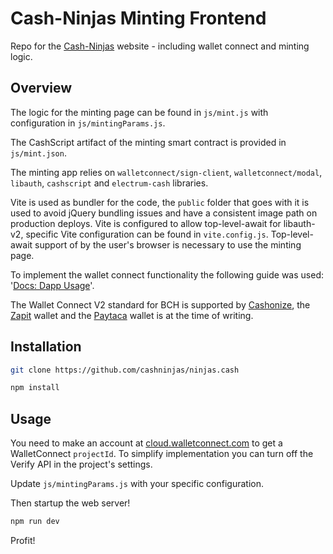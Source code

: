 # Cash-Ninjas Minting Frontend

Repo for the [Cash-Ninjas](https://ninjas.cash) website - including wallet connect and minting logic.

## Overview

The logic for the minting page can be found in `js/mint.js` with configuration in `js/mintingParams.js`.

The CashScript artifact of the minting smart contract is provided in `js/mint.json`.

The minting app relies on `walletconnect/sign-client`, `walletconnect/modal`, `libauth`, `cashscript` and `electrum-cash` libraries.

Vite is used as bundler for the code, the `public` folder that goes with it is used to avoid jQuery bundling issues and have a consistent image path on production deploys. Vite is configured to allow top-level-await for libauth-v2, specific Vite configuration can be found in `vite.config.js`. Top-level-await support of by the user's browser is necessary to use the minting page.

To implement the wallet connect functionality the following guide was used: '[Docs: Dapp Usage](https://docs.walletconnect.com/api/sign/dapp-usage)'.

The Wallet Connect V2 standard for BCH is supported by [Cashonize](https://cashonize.com/), the [Zapit](https://zapit.io/) wallet and the [Paytaca](https://www.paytaca.com/) wallet is at the time of writing.

## Installation

```sh
git clone https://github.com/cashninjas/ninjas.cash

npm install
```

## Usage

You need to make an account at [cloud.walletconnect.com](https://cloud.walletconnect.com) to get a WalletConnect `projectId`. To simplify implementation you can turn off the Verify API in the project's settings.

Update `js/mintingParams.js` with your specific configuration.

Then startup the web server!

```sh
npm run dev
```

Profit!
